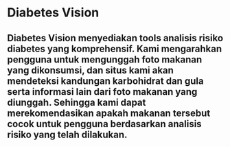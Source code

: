 # Diabetes Vision
## Diabetes Vision menyediakan tools analisis risiko diabetes yang ​komprehensif. Kami mengarahkan pengguna untuk mengunggah ​foto makanan yang dikonsumsi, dan situs kami akan mendeteksi ​kandungan karbohidrat dan gula serta informasi lain dari foto ​makanan yang diunggah. Sehingga kami dapat merekomendasikan ​apakah makanan tersebut cocok untuk pengguna berdasarkan ​analisis risiko yang telah dilakukan.
